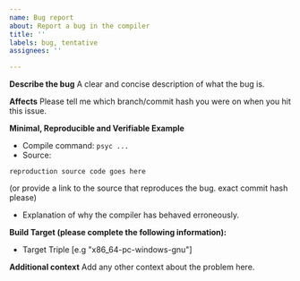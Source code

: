 ```yaml
---
name: Bug report
about: Report a bug in the compiler
title: ''
labels: bug, tentative
assignees: ''

---
```


**Describe the bug**
A clear and concise description of what the bug is.

**Affects**
Please tell me which branch/commit hash you were on when you hit this issue.

**Minimal, Reproducible and Verifiable Example**
- Compile command: `psyc ...`
- Source:
```
reproduction source code goes here
```
(or provide a link to the source that reproduces the bug. exact commit hash please)

- Explanation of why the compiler has behaved erroneously.

**Build Target (please complete the following information):**
 - Target Triple [e.g "x86_64-pc-windows-gnu"]

**Additional context**
Add any other context about the problem here.
